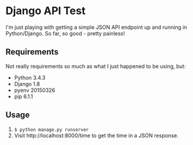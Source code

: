 # Django API Test

I'm just playing with getting a simple JSON API endpoint up and running in Python/Django. So far, so good - pretty painless!

## Requirements

Not really requirements so much as what I just happened to be using, but:

- Python 3.4.3
- Django 1.8
- pyenv 20150326
- pip 6.1.1

## Usage

1. `$ python manage.py runserver`
2. Visit http://localhost:8000/time to get the time in a JSON response.
